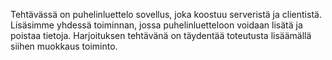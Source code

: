 Tehtävässä on puhelinluettelo sovellus, joka koostuu serveristä ja clientistä. Lisäsimme yhdessä toiminnan, jossa puhelinluetteloon voidaan lisätä ja poistaa tietoja. Harjoituksen tehtävänä on täydentää toteutusta lisäämällä siihen muokkaus toiminto.
